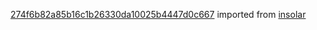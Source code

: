 [274f6b82a85b16c1b26330da10025b4447d0c667](https://github.com/insolar/insolar/commit/274f6b82a85b16c1b26330da10025b4447d0c667) imported from [insolar](https://github.com/insolar/insolar)
